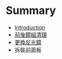 # Summary

* [Introduction](README.md)
* [前後鏡組清理](lens_cleaning.md)
* [更換反光鏡](mirror_replacement.md)
* 拆裝前面板

